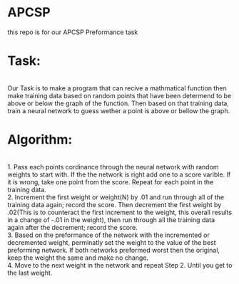 # APCSP
this repo is for our APCSP Preformance task

<h1>Task:</h1>
<br>
Our Task is to make a program that can recive a mathmatical function then make training data based on random points that have been determend to be above or below the graph of the function. Then based on that training data, train a neural network to guess wether a point is above or bellow the graph.  
<h1>Algorithm:</h1>
<br>
1. Pass each points cordinance through the neural network with random weights to start with. If the the network is right add one to a score varible. If it is wrong, take one point from the score. Repeat for each point in the training data.   
<br>2. Increment the first weight or weight(N) by .01 and run through all of the training data again; record the score. Then decrement the first weight by .02(This is to counteract the first increment to the weight, this overall results in a change of -.01 in the weight), then run through all the training data again after the decrement; record the score.
<br>3. Based on the preformance of the network with the incremented or decremented weight, perminatly set the weight to the value of the best preforming network. If both networks preformed worst then the original, keep the weight the same and make no change. 
<br>4. Move to the next weight in the network and repeat Step 2. Until you get to the last weight. 
